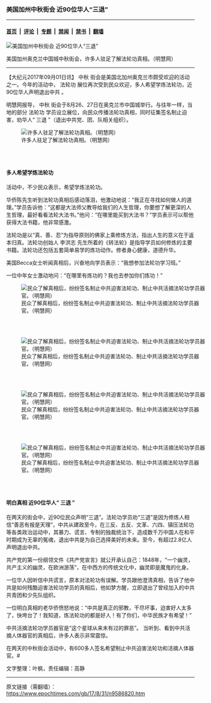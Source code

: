 ### 美国加州中秋街会 近90位华人“三退”

---

#### [首页](../../../..?n9586820) &nbsp;|&nbsp; [评论](../../../../../epoch-comment?n9586820) &nbsp;|&nbsp; [专题](../../../../../epoch-special?n9586820) &nbsp;|&nbsp; [禁闻](../../../../../epoch-news?n9586820) &nbsp;|&nbsp; [禁书](../../../../../books?n9586820) &nbsp;|&nbsp; [翻墙](https://github.com/gfw-breaker/nogfw/blob/master/README.md?n9586820)


<div><img alt="美国加州中秋街会 近90位华人“三退”" class="attachment-djy_600_400 size-djy_600_400 wp-post-image" src="https://i.epochtimes.com/assets/uploads/2017/09/1-3-600x400.jpg"/>
<div class="caption">
 <p>
  美国加州奥克兰中国城中秋街会，许多人驻足了解法轮功真相。（明慧网）
 </p>
</div></div><hr/><div class="post_content" id="artbody" itemprop="articleBody">
 <!-- article content begin -->
 <p>
  【大纪元2017年09月01日讯】
  <ok href="https://www.epochtimes.com/gb/tag/%E4%B8%AD%E7%A7%8B.html">
   中秋
  </ok>
  街会是美国北加州奥克兰市颇受欢迎的活动之一。今年的活动中，
  <ok href="https://www.epochtimes.com/gb/tag/%E6%B3%95%E8%BD%AE%E5%8A%9F.html">
   法轮功
  </ok>
  展位再次受到民众欢迎，多人希望学炼法轮功，近90位华人声明退出中共 。
 </p>
 <p>
  明慧网报导，
  <ok href="https://www.epochtimes.com/gb/tag/%E4%B8%AD%E7%A7%8B.html">
   中秋
  </ok>
  街会于8月26、27日在奥克兰市中国城举行。与往年一样，当地的部分
  <ok href="https://www.epochtimes.com/gb/tag/%E6%B3%95%E8%BD%AE%E5%8A%9F.html">
   法轮功
  </ok>
  学员设立展位，向民众传播法轮功真相，同时征集签名制止迫害，劝华人“
  <ok href="https://www.epochtimes.com/gb/tag/%E4%B8%89%E9%80%80.html">
   三退
  </ok>
  ”（退出中共党、团、队相关组织）。
 </p>
 <figure class="wp-caption aligncenter" style="width: 500px">
  <ok href="http://www.minghui.org/mh/article_images/2017-8-29-oakland-moon-festival_02.jpg" target="_blank">
   <img alt="许多人驻足了解法轮功真相。（明慧网）" class="size-medium" src="//www.minghui.org/mh/article_images/2017-8-29-oakland-moon-festival_02.jpg"/>
  </ok>
  <br/><figcaption class="wp-caption-text">
   许多人驻足了解法轮功真相。（明慧网）
  </figcaption><br/>
 </figure><br/>
 <h4>
  多人希望学炼法轮功
 </h4>
 <p>
  活动中，不少民众表示，希望学炼法轮功。
 </p>
 <p>
  华侨陈先生听到法轮功真相后感动落泪，他激动地说：“我正在寻找如何做人的道理。”学员告诉他：“这都是大法师父教导给我们的人生哲理，你要想了解更深的人生哲理，最好看看法轮大法书。”他问：“在哪里能买到大法书？”学员表示可以帮他获得大法书籍，他非常感激。
 </p>
 <p>
  法轮功是以“真、善、忍”为指导原则的佛家上乘修炼方法，指出人生的意义在于返本归真。法轮功创始人
  <ok href="https://www.epochtimes.com/gb/tag/%E6%9D%8E%E6%B4%AA%E5%BF%97.html">
   李洪志
  </ok>
  先生所着的《转法轮》是指导学员如何修炼的主要书籍。法轮功还包括五套简单易学的炼功动作。修者身心健康，道德升华。
 </p>
 <p>
  美国Becca女士听闻真相后，兴奋地向学员表示：“我想参加法轮功学习班。”
 </p>
 <p>
  一位中年女士激动地问：“在哪里有炼功的？我也去参加你们炼功！”
 </p>
 <figure class="wp-caption aligncenter" style="width: 500px">
  <ok href="http://www.minghui.org/mh/article_images/2017-8-29-oakland-moon-festival_03.jpg" target="_blank">
   <img alt="民众了解真相后，纷纷签名制止中共迫害法轮功、制止中共活摘法轮功学员器官。（明慧网）" class="size-medium" src="//www.minghui.org/mh/article_images/2017-8-29-oakland-moon-festival_03.jpg"/>
  </ok>
  <br/><figcaption class="wp-caption-text">
   民众了解真相后，纷纷签名制止中共迫害法轮功、制止中共活摘法轮功学员器官。（明慧网）
  </figcaption><br/>
 </figure><br/>
 <figure class="wp-caption aligncenter" style="width: 500px">
  <ok href="http://www.minghui.org/mh/article_images/2017-8-29-oakland-moon-festival_04.jpg" target="_blank">
   <img alt="民众了解真相后，纷纷签名制止中共迫害法轮功、制止中共活摘法轮功学员器官。（明慧网）" class="size-medium" src="//www.minghui.org/mh/article_images/2017-8-29-oakland-moon-festival_04.jpg"/>
  </ok>
  <br/><figcaption class="wp-caption-text">
   民众了解真相后，纷纷签名制止中共迫害法轮功、制止中共活摘法轮功学员器官。（明慧网）
  </figcaption><br/>
 </figure><br/>
 <figure class="wp-caption aligncenter" style="width: 500px">
  <ok href="http://www.minghui.org/mh/article_images/2017-8-29-oakland-moon-festival_05.jpg" target="_blank">
   <img alt="民众了解真相后，纷纷签名制止中共迫害法轮功、制止中共活摘法轮功学员器官。（明慧网）" class="size-medium" src="//www.minghui.org/mh/article_images/2017-8-29-oakland-moon-festival_05.jpg"/>
  </ok>
  <br/><figcaption class="wp-caption-text">
   民众了解真相后，纷纷签名制止中共迫害法轮功、制止中共活摘法轮功学员器官。（明慧网）
  </figcaption><br/>
 </figure><br/>
 <figure class="wp-caption aligncenter" style="width: 500px">
  <ok href="http://www.minghui.org/mh/article_images/2017-8-29-oakland-moon-festival_06.jpg" target="_blank">
   <img alt="民众了解真相后，纷纷签名制止中共迫害法轮功、制止中共活摘法轮功学员器官。（明慧网）" class="size-medium" src="//www.minghui.org/mh/article_images/2017-8-29-oakland-moon-festival_06.jpg"/>
  </ok>
  <br/><figcaption class="wp-caption-text">
   民众了解真相后，纷纷签名制止中共迫害法轮功、制止中共活摘法轮功学员器官。（明慧网）
  </figcaption><br/>
 </figure><br/>
 <h4>
  明白真相 近90位华人“
  <ok href="https://www.epochtimes.com/gb/tag/%E4%B8%89%E9%80%80.html">
   三退
  </ok>
  ”
 </h4>
 <p>
  在两天的街会中，近90位民众声明“三退”。法轮功学员劝“三退”是因为修炼人相信“善恶有报是天理”，中共从建政至今，在三反、五反、文革、六四、镇压法轮功等各类政治运动中，其暴力、谎言、专制的独裁统治下，造成数千万中国人在和平时期成为无辜的冤魂，退出中共是为自己选择美好的未来。至今，有超过2.8亿人声明退出中共。
 </p>
 <p>
  共产党的第一份纲领文件《共产党宣言》就公开承认自己：1848年，“一个幽灵，共产主义的幽灵，在欧洲游荡”，在中西方的传统文化中，幽灵即是魔鬼的化身。
 </p>
 <p>
  一位华人因听信中共谎言，原本对法轮功有误解。学员跟他澄清真相，告诉了他中共是如何残酷迫害法轮功学员的真相后，他如梦方醒，立即退出了曾经加入的中共共青团和少先队组织。
 </p>
 <p>
  一位明白真相的老华侨愤怒地说：“中共是真正的邪教，干尽坏事，迫害好人太多了，快垮台了！我知道，炼法轮功的都是好人！有了你们，中华民族才有希望！”
 </p>
 <p>
  中共活摘法轮功学员器官是“这个星球从来未有过的罪恶”。 当听到、看到中共活摘人体器官的真相后，许多人表示非常震惊。
 </p>
 <p>
  在两天的中秋街会活动中，有600多人签名希望制止中共迫害法轮功和活摘人体器官。#
 </p>
 <p>
  文字整理：叶枫，责任编辑：高静
 </p>
 <!-- article content end -->
 <div id="below_article_ad">
 </div>
</div>


---

原文链接（需翻墙）：https://www.epochtimes.com/gb/17/8/31/n9586820.htm
